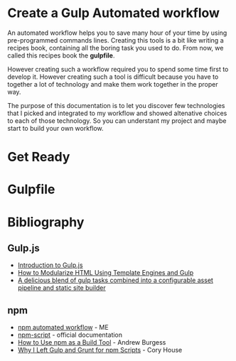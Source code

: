 Create a Gulp Automated workflow
===

An automated workflow helps you to save many hour of your time by using pre-programmed commands lines. Creating this tools is a bit like writing a recipes book, containing all the boring task you used to do. From now, we called this recipes book the __gulpfile__.

However creating such a workflow required you to spend some time first to develop it. However creating such a tool is difficult because you have to together a lot of technology and make them work together in the proper way.

The purpose of this documentation is to let you discover few technologies that I picked and integrated to my workflow and showed altenative choices to each of those technology. So you can understant my project and maybe start to build your own workflow.

# Get Ready



# Gulpfile

# Bibliography

## Gulp.js
* [Introduction to Gulp.js](http://stefanimhoff.de/2014/gulp-tutorial-1-intro-setup/)
* [How to Modularize HTML Using Template Engines and Gulp](http://zellwk.com/blog/nunjucks-with-gulp/)
* [A delicious blend of gulp tasks combined into a configurable asset pipeline and static site builder](https://github.com/vigetlabs/gulp-starter)

## npm

* [npm automated workflow](https://github.com/xNok/Cssb/tree/master/documentation/npm_automated_workflow.md) - ME
* [npm-script](https://docs.npmjs.com/misc/scripts) - official documentation
* [How to Use npm as a Build Tool](http://blog.keithcirkel.co.uk/how-to-use-npm-as-a-build-tool/) - Andrew Burgess
* [Why I Left Gulp and Grunt for npm Scripts](https://medium.freecodecamp.com/why-i-left-gulp-and-grunt-for-npm-scripts-3d6853dd22b8#.tym949kgf) - Cory House